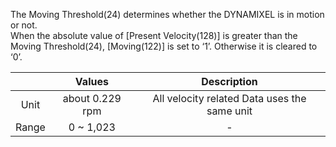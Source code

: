 The Moving Threshold(24) determines whether the DYNAMIXEL is in motion or not.  
When the absolute value of [Present Velocity(128)] is greater than the Moving Threshold(24), [Moving(122)] is set to ‘1’. Otherwise it is cleared to ‘0’.

|       |     Values      |                 Description                  |
|:-----:|:---------------:|:--------------------------------------------:|
| Unit  | about 0.229 rpm | All velocity related Data uses the same unit |
| Range |    0 ~ 1,023    |                      -                       |
